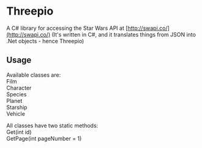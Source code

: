 # Threepio #
A C# library for accessing the Star Wars API at [http://swapi.co/](http://swapi.co/) (It's written in C#, and it translates things from JSON into .Net objects - hence Threepio)

## Usage ##
Available classes are:  
    Film  
    Character  
    Species  
    Planet  
    Starship  
    Vehicle

All classes have two static methods:  
    Get(int id)   
    GetPage(int pageNumber = 1)

